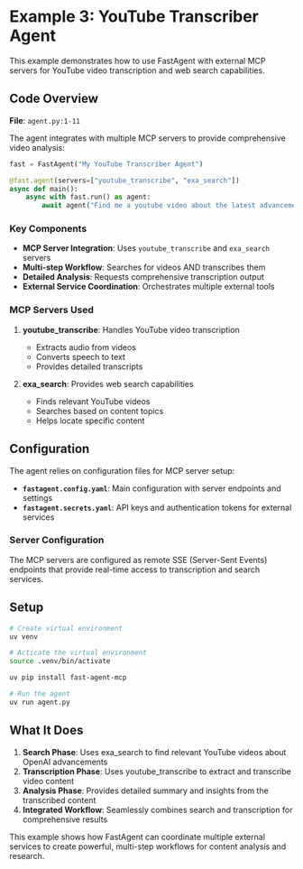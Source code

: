 # Example 3: YouTube Transcriber Agent

This example demonstrates how to use FastAgent with external MCP servers for YouTube video transcription and web search capabilities.

## Code Overview

**File**: `agent.py:1-11`

The agent integrates with multiple MCP servers to provide comprehensive video analysis:

```python
fast = FastAgent("My YouTube Transcriber Agent")

@fast.agent(servers=["youtube_transcribe", "exa_search"])
async def main():
    async with fast.run() as agent:
        await agent("Find me a youtube video about the latest advancements in OpenAI and transcribe it in a detailed way.")
```

### Key Components

- **MCP Server Integration**: Uses `youtube_transcribe` and `exa_search` servers
- **Multi-step Workflow**: Searches for videos AND transcribes them
- **Detailed Analysis**: Requests comprehensive transcription output
- **External Service Coordination**: Orchestrates multiple external tools

### MCP Servers Used

1. **youtube_transcribe**: Handles YouTube video transcription
   - Extracts audio from videos
   - Converts speech to text
   - Provides detailed transcripts

2. **exa_search**: Provides web search capabilities
   - Finds relevant YouTube videos
   - Searches based on content topics
   - Helps locate specific content

## Configuration

The agent relies on configuration files for MCP server setup:

- **`fastagent.config.yaml`**: Main configuration with server endpoints and settings
- **`fastagent.secrets.yaml`**: API keys and authentication tokens for external services

### Server Configuration
The MCP servers are configured as remote SSE (Server-Sent Events) endpoints that provide real-time access to transcription and search services.

## Setup

```bash
# Create virtual environment
uv venv

# Acticate the virtual environment
source .venv/bin/activate 

uv pip install fast-agent-mcp

# Run the agent
uv run agent.py
```

## What It Does

1. **Search Phase**: Uses exa_search to find relevant YouTube videos about OpenAI advancements
2. **Transcription Phase**: Uses youtube_transcribe to extract and transcribe video content
3. **Analysis Phase**: Provides detailed summary and insights from the transcribed content
4. **Integrated Workflow**: Seamlessly combines search and transcription for comprehensive results

This example shows how FastAgent can coordinate multiple external services to create powerful, multi-step workflows for content analysis and research.